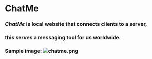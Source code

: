 # ChatMe
### *ChatMe* is local website that connects clients to a server, 
### this serves a messaging tool for us worldwide.

### Sample image: ![chatme.png](https://i.postimg.cc/t46DM1V8/chatme.png)
